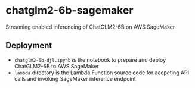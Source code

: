 # chatglm2-6b-sagemaker
Streaming enabled inferencing of ChatGLM2-6B on AWS SageMaker

## Deployment
- `chatglm2-6b-djl.ipynb` is the notebook to prepare and deploy ChatGLM2-6B to AWS SageMaker
- `lambda` directory is the Lambda Function source code for accpeting API calls and invoking SageMaker inference endpoint